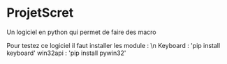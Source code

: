 # ProjetScret
Un logiciel en python qui permet de faire des macro

Pour testez ce logiciel il faut installer les module : \n
Keyboard : 'pip install keyboard' 
win32api : 'pip install pywin32'
